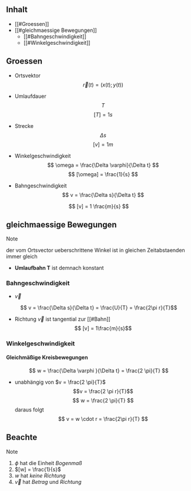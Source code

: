 ## Inhalt
- [[#Groessen]]
- [[#gleichmaessige Bewegungen]]
	- [[#Bahngeschwindigkeit]]
	- [[#Winkelgeschwindigkeit]]
## Groessen
- Ortsvektor 
$$\vec r(t) = (x(t); y(t))$$
-  Umlaufdauer
$$T$$
$$
[T] = 1s
$$
- Strecke
$$
\Delta s
$$
$$
[v] = 1m
$$

- Winkelgeschwindigkeit
$$
\omega = \frac{\Delta \varphi}{\Delta t}
$$
$$
[\omega] = \frac{1}{s}
$$
- Bahngeschwindigkeit
$$
v = \frac{\Delta s}{\Delta t}
$$

$$
[v] = 1 \frac{m}{s}
$$



## gleichmaessige Bewegungen
> [!NOTE]
> der vom Ortsvector ueberschrittene Winkel ist in gleichen Zeitabstaenden immer gleich

- **Umlaufbahn T** ist demnach konstant

### Bahngeschwindigkeit
- $\vec v$

$$ v = \frac{\Delta s}{\Delta t} = \frac{U}{T} = \frac{2\pi r}{T}$$
- Richtung $\vec v$ ist tangential zur [[#Bahn]]
$$ [v] = 1\frac{m}{s}$$
### Winkelgeschwindigkeit
#### Gleichmäßige Kreisbewegungen
$$
w = \frac{\Delta \varphi }{\Delta t} = \frac{2 \pi}{T}
$$
-  unabhängig von $v = \frac{2 \pi}{T}$
 $$v = \frac{2 \pi r}{T}$$
$$
w = \frac{2 \pi}{T}
$$
daraus folgt
$$
v = w \cdot r = \frac{2\pi r}{T}
$$

## Beachte
> [!Note]
> 1. $\phi$ hat die Einheit *Bogenmaß*
> 2. $[w] = \frac{1}{s}$
> 3. $w$ hat *keine* *Richtung*
> 4. $\vec v$ hat *Betrag* und *Richtung*

